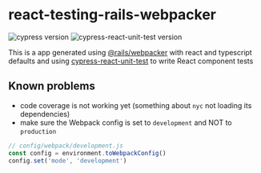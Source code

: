 # react-testing-rails-webpacker

![cypress version](https://img.shields.io/badge/cypress-5.4.0-brightgreen) ![cypress-react-unit-test version](https://img.shields.io/badge/cypress--react--unit--test-4.16.1-brightgreen)

This is a app generated using [@rails/webpacker](https://github.com/rails/webpacker) with react and typescript defaults and using [cypress-react-unit-test](https://github.com/bahmutov/cypress-react-unit-test) to write React component tests

## Known problems

- code coverage is not working yet (something about `nyc` not loading its dependencies)
- make sure the Webpack config is set to `development` and NOT to `production`
```js
// config/webpack/development.js
const config = environment.toWebpackConfig()
config.set('mode', 'development')
```
